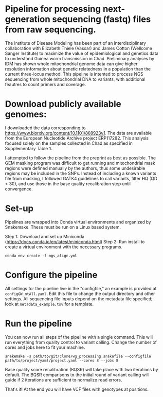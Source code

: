 # Pipeline for processing next-generation sequencing (fastq) files from raw sequencing.

The Institute of Disease Modeling has been part of an interdisciplinary  collaboration with Elizabeth Thiele (Vassar) and James Cotton (Wellcome Sanger Institute) to maximize the value of epidemiological and genetics data to understand Guinea worm transmission in Chad. Preliminary analyses by IDM has shown whole mitochondrial genome data can give higher resolution information about genetic relatedness in a population than the current three-locus method. 
This pipeline is intented to process NGS sequencing from whole mitochondrial DNA to variants, with additional feautres to count primers and coverage. 


# Download publicly available genomes:
I downloaded the data corresponding to https://www.biorxiv.org/content/10.1101/808923v1. The data are available from the European Nucleotide Archive project ERP117282. This analysis focused solely on the samples collected in Chad as specified in Supplementary Table 1.

I attempted to follow the pipeline from the preprint as best as possible. The GEM masking program was difficult to get running and mitochondrial mask regions were defined manually by the authors, thus some undesirable regions may be included in the SNPs. Instead of including a known variants file from masking, I followed GATK4 guidelines to call variants, filter HQ (QD > 30), and use those in the base quality recalibration step until convergence.

# Set-up
Pipelines are wrapped into Conda virtual environments and organized by Snakemake. These must be run on a Linux based system.

Step 1: Download and set up Miniconda (https://docs.conda.io/en/latest/miniconda.html)
Step 2: Run install to create a virtual environment with the necessary programs.
```
conda env create -f ngs_align.yml
```

# Configure the pipeline
All settings for the pipeline live in the "configfile," an example is provided at `configGW_mtAll.yaml`. Edit this file to change the output directory and other settings. All sequencing file inputs depend on the metadata file specified; look at `metadata_example.tsv` for a template. 

# Run the pipeline
You can now run all steps of the pipeline with a single command. This will run everything from quality control to variant calling. Change the number of cores and jobs here to fit your machine. 
```
snakemake -s path/to/git/clone/wg_processing.snakefile --configfile path/to/project/yaml/project.yaml --cores 8 --jobs 8
```
Base quality score recalibration (BQSR) will take place with two iterations by default. The BQSR comparisons to the initial round of variant calling will guide if 2 iterations are sufficient to normalize read errors.

That's it! At the end you will have VCF files with genotypes at positions. 

